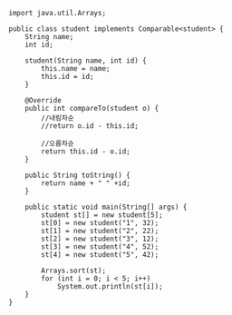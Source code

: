 
    import java.util.Arrays;

    public class student implements Comparable<student> {
    	String name;
	    int id;

	    student(String name, int id) {
		    this.name = name;
		    this.id = id;
	    }

	    @Override
	    public int compareTo(student o) {
		    //내림차순
		    //return o.id - this.id;
		
		    //오름차순
		    return this.id - o.id;
	    }

	    public String toString() {
	    	return name + " " +id;
	    }

	    public static void main(String[] args) {
		    student st[] = new student[5];
		    st[0] = new student("1", 32);
		    st[1] = new student("2", 22);
		    st[2] = new student("3", 12);
		    st[3] = new student("4", 52);
		    st[4] = new student("5", 42);

		    Arrays.sort(st);
		    for (int i = 0; i < 5; i++)
			    System.out.println(st[i]);
	    }
    }
